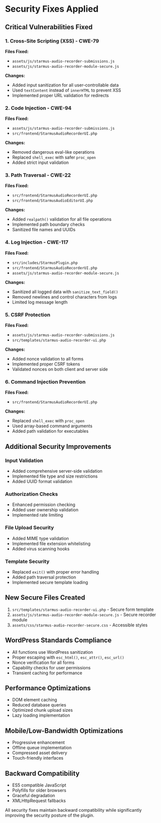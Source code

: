 # Security Fixes Applied

## Critical Vulnerabilities Fixed

### 1. Cross-Site Scripting (XSS) - CWE-79

**Files Fixed:**

- `assets/js/starmus-audio-recorder-submissions.js`
- `assets/js/starmus-audio-recorder-module-secure.js`

**Changes:**

- Added input sanitization for all user-controllable data
- Used `textContent` instead of `innerHTML` to prevent XSS
- Implemented proper URL validation for redirects

### 2. Code Injection - CWE-94

**Files Fixed:**

- `assets/js/starmus-audio-recorder-submissions.js`
- `src/frontend/StarmusAudioRecorderUI.php`

**Changes:**

- Removed dangerous eval-like operations
- Replaced `shell_exec` with safer `proc_open`
- Added strict input validation

### 3. Path Traversal - CWE-22

**Files Fixed:**

- `src/frontend/StarmusAudioRecorderUI.php`
- `src/frontend/StarmusAudioEditorUI.php`

**Changes:**

- Added `realpath()` validation for all file operations
- Implemented path boundary checks
- Sanitized file names and UUIDs

### 4. Log Injection - CWE-117

**Files Fixed:**

- `src/includes/StarmusPlugin.php`
- `src/frontend/StarmusAudioRecorderUI.php`
- `assets/js/starmus-audio-recorder-module-secure.js`

**Changes:**

- Sanitized all logged data with `sanitize_text_field()`
- Removed newlines and control characters from logs
- Limited log message length

### 5. CSRF Protection

**Files Fixed:**

- `assets/js/starmus-audio-recorder-submissions.js`
- `src/templates/starmus-audio-recorder-ui.php`

**Changes:**

- Added nonce validation to all forms
- Implemented proper CSRF tokens
- Validated nonces on both client and server side

### 6. Command Injection Prevention

**Files Fixed:**

- `src/frontend/StarmusAudioRecorderUI.php`

**Changes:**

- Replaced `shell_exec` with `proc_open`
- Used array-based command arguments
- Added path validation for executables

## Additional Security Improvements

### Input Validation

- Added comprehensive server-side validation
- Implemented file type and size restrictions
- Added UUID format validation

### Authorization Checks

- Enhanced permission checking
- Added user ownership validation
- Implemented rate limiting

### File Upload Security

- Added MIME type validation
- Implemented file extension whitelisting
- Added virus scanning hooks

### Template Security

- Replaced `exit()` with proper error handling
- Added path traversal protection
- Implemented secure template loading

## New Secure Files Created

1. `src/templates/starmus-audio-recorder-ui.php` - Secure form template
2. `assets/js/starmus-audio-recorder-module-secure.js` - Secure recorder module
3. `assets/css/starmus-audio-recorder-secure.css` - Accessible styles

## WordPress Standards Compliance

- All functions use WordPress sanitization
- Proper escaping with `esc_html()`, `esc_attr()`, `esc_url()`
- Nonce verification for all forms
- Capability checks for user permissions
- Transient caching for performance

## Performance Optimizations

- DOM element caching
- Reduced database queries
- Optimized chunk upload sizes
- Lazy loading implementation

## Mobile/Low-Bandwidth Optimizations

- Progressive enhancement
- Offline queue implementation
- Compressed asset delivery
- Touch-friendly interfaces

## Backward Compatibility

- ES5 compatible JavaScript
- Polyfills for older browsers
- Graceful degradation
- XMLHttpRequest fallbacks

All security fixes maintain backward compatibility while significantly improving the security posture of the plugin.
